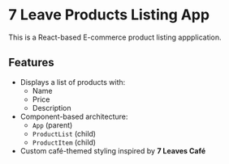 # 7 Leave Products Listing App

This is a React-based E-commerce product listing appplication.

## Features
- Displays a list of products with:
  - Name
  - Price
  - Description
- Component-based architecture:
  - `App` (parent)
  - `ProductList` (child)
  - `ProductItem` (child)
- Custom café-themed styling inspired by **7 Leaves Café**

